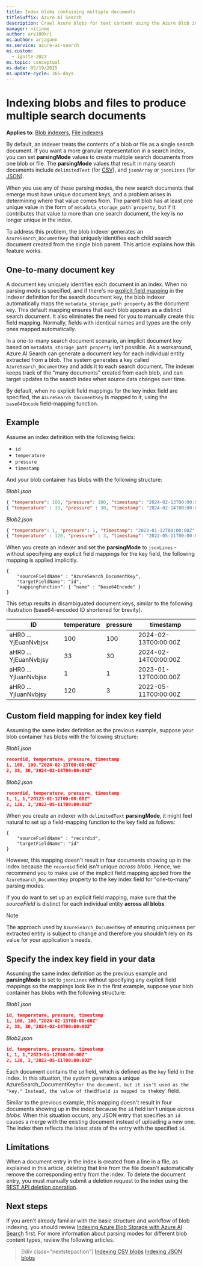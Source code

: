 ```yaml
---
title: Index blobs containing multiple documents
titleSuffix: Azure AI Search
description: Crawl Azure blobs for text content using the Azure blob indexer, where each blob might yield one or more search index documents.
manager: nitinme
author: arv100kri
ms.author: arjagann
ms.service: azure-ai-search
ms.custom:
  - ignite-2023
ms.topic: conceptual
ms.date: 05/19/2025
ms.update-cycle: 365-days
---
```


# Indexing blobs and files to produce multiple search documents

**Applies to**: [Blob indexers](search-how-to-index-azure-blob-storage.md), [File indexers](search-file-storage-integration.md)

By default, an indexer treats the contents of a blob or file as a single search document. If you want a more granular representation in a search index, you can set **parsingMode** values to create multiple search documents from one blob or file. The **parsingMode** values that result in many search documents include `delimitedText` (for [CSV](search-how-to-index-azure-blob-csv.md)), and `jsonArray` or `jsonLines` (for [JSON](search-how-to-index-azure-blob-json.md)).

When you use any of these parsing modes, the new search documents that emerge must have unique document keys, and a problem arises in determining where that value comes from. The parent blob has at least one unique value in the form of `metadata_storage_path property`, but if it contributes that value to more than one search document, the key is no longer unique in the index.

To address this problem, the blob indexer generates an `AzureSearch_DocumentKey` that uniquely identifies each child search document created from the single blob parent. This article explains how this feature works.


## One-to-many document key

A document key uniquely identifies each document in an index. When no parsing mode is specified, and if there's no [explicit field mapping](search-indexer-field-mappings.md) in the indexer definition for the search document key, the blob indexer automatically maps the `metadata_storage_path property` as the document key. This default mapping ensures that each blob appears as a distinct search document. It also eliminates the need for you to manually create this field mapping. Normally, fields with identical names and types are the only ones mapped automatically.

In a one-to-many search document scenario, an implicit document key based on `metadata_storage_path property` isn't possible. As a workaround, Azure AI Search can generate a document key for each individual entity extracted from a blob. The system generates a key called `AzureSearch_DocumentKey` and adds it to each search document. The indexer keeps track of the "many documents" created from each blob, and can target updates to the search index when source data changes over time.

By default, when no explicit field mappings for the key index field are specified, the `AzureSearch_DocumentKey` is mapped to it, using the `base64Encode` field-mapping function.

## Example

Assume an index definition with the following fields:

+ `id`
+ `temperature`
+ `pressure`
+ `timestamp`

And your blob container has blobs with the following structure:

_Blob1.json_

```json
{ "temperature": 100, "pressure": 100, "timestamp": "2024-02-13T00:00:00Z" }
{ "temperature" : 33, "pressure" : 30, "timestamp": "2024-02-14T00:00:00Z" }
```

_Blob2.json_

```json
{ "temperature": 1, "pressure": 1, "timestamp": "2023-01-12T00:00:00Z" }
{ "temperature" : 120, "pressure" : 3, "timestamp": "2022-05-11T00:00:00Z" }
```

When you create an indexer and set the **parsingMode** to `jsonLines` - without specifying any explicit field mappings for the key field, the following mapping is applied implicitly.

```http
{
    "sourceFieldName" : "AzureSearch_DocumentKey",
    "targetFieldName": "id",
    "mappingFunction": { "name" : "base64Encode" }
}
```

This setup results in disambiguated document keys, similar to the following illustration (base64-encoded ID shortened for brevity).

| ID | temperature | pressure | timestamp |
|----|-------------|----------|-----------|
| aHR0 ... YjEuanNvbjsx | 100 | 100 | 2024-02-13T00:00:00Z |
| aHR0 ... YjEuanNvbjsy | 33 | 30 | 2024-02-14T00:00:00Z |
| aHR0 ... YjIuanNvbjsx | 1 | 1 | 2023-01-12T00:00:00Z |
| aHR0 ... YjIuanNvbjsy | 120 | 3 | 2022-05-11T00:00:00Z |

## Custom field mapping for index key field

Assuming the same index definition as the previous example, suppose your blob container has blobs with the following structure:

_Blob1.json_

```json
recordid, temperature, pressure, timestamp
1, 100, 100,"2024-02-13T00:00:00Z" 
2, 33, 30,"2024-02-14T00:00:00Z" 
```

_Blob2.json_

```json
recordid, temperature, pressure, timestamp
1, 1, 1,"20123-01-12T00:00:00Z" 
2, 120, 3,"2022-05-11T00:00:00Z" 
```

When you create an indexer with `delimitedText` **parsingMode**, it might feel natural to set up a field-mapping function to the key field as follows:

```http
{
    "sourceFieldName" : "recordid",
    "targetFieldName": "id"
}
```

However, this mapping doesn't result in four documents showing up in the index because the `recordid` field isn't unique _across blobs_. Hence, we recommend you to make use of the implicit field mapping applied from the `AzureSearch_DocumentKey` property to the key index field for "one-to-many" parsing modes.

If you do want to set up an explicit field mapping, make sure that the _sourceField_ is distinct for each individual entity **across all blobs**.

> [!NOTE]
> The approach used by `AzureSearch_DocumentKey` of ensuring uniqueness per extracted entity is subject to change and therefore you shouldn't rely on its value for your application's needs.

## Specify the index key field in your data

Assuming the same index definition as the previous example and **parsingMode** is set to `jsonLines` without specifying any explicit field mappings so the mappings look like in the first example, suppose your blob container has blobs with the following structure:

_Blob1.json_

```json
id, temperature, pressure, timestamp
1, 100, 100,"2024-02-13T00:00:00Z" 
2, 33, 30,"2024-02-14T00:00:00Z"
```

_Blob2.json_

```json
id, temperature, pressure, timestamp
1, 1, 1,"2023-01-12T00:00:00Z" 
2, 120, 3,"2022-05-11T00:00:00Z" 
```

Each document contains the `id` field, which is defined as the `key` field in the index. In this situation, the system generates a unique AzureSearch_DocumentKey` for the document, but it isn't used as the "key." Instead, the value of the `id` field is mapped to the `key` field.

Similar to the previous example, this mapping doesn't result in four documents showing up in the index because the `id` field isn't unique _across blobs_. When this situation occurs, any JSON entry that specifies an `id` causes a merge with the existing document instead of uploading a new one. The index then reflects the latest state of the entry with the specified `id`.

## Limitations

When a document entry in the index is created from a line in a file, as explained in this article, deleting that line from the file doesn't automatically remove the corresponding entry from the index. To delete the document entry, you must manually submit a deletion request to the index using the [REST API deletion operation](/rest/api/searchservice/addupdate-or-delete-documents).

## Next steps

If you aren't already familiar with the basic structure and workflow of blob indexing, you should review [Indexing Azure Blob Storage with Azure AI Search](search-how-to-index-azure-blob-json.md) first. For more information about parsing modes for different blob content types, review the following articles.

> [!div class="nextstepaction"]
> [Indexing  CSV blobs](search-how-to-index-azure-blob-csv.md)
> [Indexing JSON blobs](search-how-to-index-azure-blob-json.md)
